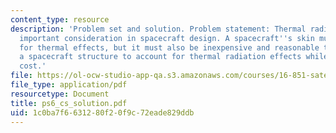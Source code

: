 ```yaml
---
content_type: resource
description: 'Problem set and solution. Problem statement: Thermal radiation is an
  important consideration in spacecraft design. A spacecraft''s skin must account
  for thermal effects, but it must also be inexpensive and reasonable to build. Design
  a spacecraft structure to account for thermal radiation effects while minimizing
  cost.'
file: https://ol-ocw-studio-app-qa.s3.amazonaws.com/courses/16-851-satellite-engineering-fall-2003/1c0ba7f6631280f20f9c72eade829ddb_ps6_cs_solution.pdf
file_type: application/pdf
resourcetype: Document
title: ps6_cs_solution.pdf
uid: 1c0ba7f6-6312-80f2-0f9c-72eade829ddb
---
```

